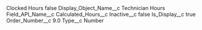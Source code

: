 <?xml version="1.0" encoding="UTF-8"?>
<CustomMetadata xmlns="http://soap.sforce.com/2006/04/metadata" xmlns:xsi="http://www.w3.org/2001/XMLSchema-instance" xmlns:xsd="http://www.w3.org/2001/XMLSchema">
    <label>Clocked Hours</label>
    <protected>false</protected>
    <values>
        <field>Display_Object_Name__c</field>
        <value xsi:type="xsd:string">Technician Hours</value>
    </values>
    <values>
        <field>Field_API_Name__c</field>
        <value xsi:type="xsd:string">Calculated_Hours__c</value>
    </values>
    <values>
        <field>Inactive__c</field>
        <value xsi:type="xsd:boolean">false</value>
    </values>
    <values>
        <field>Is_Display__c</field>
        <value xsi:type="xsd:boolean">true</value>
    </values>
    <values>
        <field>Order_Number__c</field>
        <value xsi:type="xsd:double">9.0</value>
    </values>
    <values>
        <field>Type__c</field>
        <value xsi:type="xsd:string">Number</value>
    </values>
</CustomMetadata>
